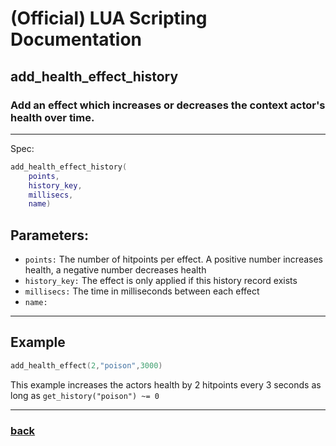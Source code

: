 
# (Official) LUA Scripting Documentation

## add_health_effect_history

### Add an effect which increases or decreases the context actor's health over time.
___
Spec:
```lua
add_health_effect_history(
	points,
	history_key,
	millisecs,
	name)
```
## Parameters:
- `points:` The number of hitpoints per effect. A positive number increases health, a negative number decreases health
- `history_key:` The effect is only applied if this history record exists
- `millisecs:` The time in milliseconds between each effect
- `name:` 

___
## Example
```lua
add_health_effect(2,"poison",3000)
```
This example increases the actors health by 2 hitpoints every 3 seconds as long as `get_history("poison") ~= 0`
___
### [back](../other)

